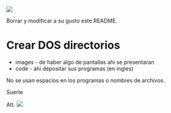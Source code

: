 ![](https://s3.amazonaws.com/videos.pentesteracademy.com/videos/badges/low/arm-assembly.png)

Borrar y modificar a su gusto este README.

# Crear DOS directorios
- images  - de haber algo de pantallas ahi se presentaran
- code  - ahi depositar sus programas
(en ingles)

No se usan espacios en los programas o nombres de archivos.

Suerte

Att. ![](https://img.icons8.com/color/2x/docker.png)
